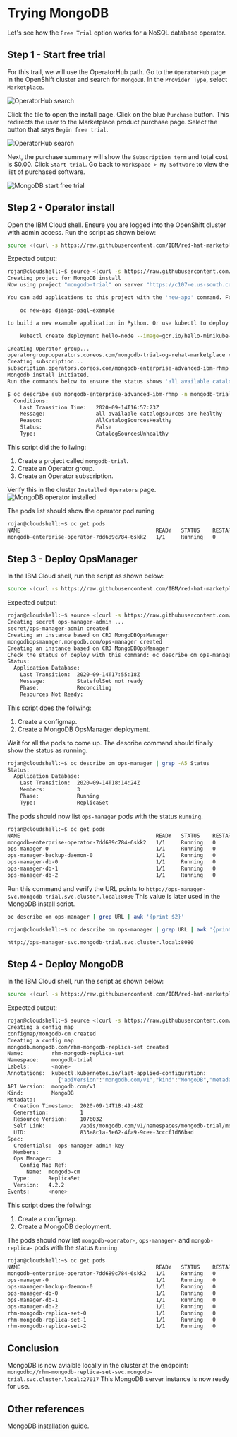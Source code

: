 # Trying MongoDB

Let's see how the `Free Trial` option works for a NoSQL database operator.

## Step 1 - Start free trial

For this trail, we will use the OperatorHub path. Go to the `OperatorHub` page in the OpenShift cluster and search for `MongoDB`. In the `Provider Type`, select `Marketplace`.

![OperatorHub search](images/rhm-operatorhub-mongodb-search.png)

Click the tile to open the install page. Click on the blue `Purchase` button. This redirects the user to the Marketplace product purchase page. Select the button that says `Begin free trial`.

![OperatorHub search](images/rhm-mongodb-begin-free-trial.png)

Next, the purchase summary will show the `Subscription term` and total cost is $0.00. Click `Start trial`. Go back to `Workspace > My Software` to view the list of purchased software.

![MongoDB start free trial](images/rhm-mongodb-start-free-trial.png)

## Step 2 - Operator install

Open the IBM Cloud shell. Ensure you are logged into the OpenShift cluster with admin access.
Run the script as shown below:

```bash
source <(curl -s https://raw.githubusercontent.com/IBM/red-hat-marketplace/master/workshop/scripts/mongodb/installMongodbOperator.sh)
```

Expected output:

```bash
rojan@cloudshell:~$ source <(curl -s https://raw.githubusercontent.com/IBM/red-hat-marketplace/master/workshop/scripts/mongodb/installMongodbOperator.sh)
Creating project for MongoDB install
Now using project "mongodb-trial" on server "https://c107-e.us-south.containers.cloud.ibm.com:31301".

You can add applications to this project with the 'new-app' command. For example, try:

    oc new-app django-psql-example

to build a new example application in Python. Or use kubectl to deploy a simple Kubernetes application:

    kubectl create deployment hello-node --image=gcr.io/hello-minikube-zero-install/hello-node

Creating Operator group...
operatorgroup.operators.coreos.com/mongodb-trial-og-rehat-marketplace created
Creating subscription...
subscription.operators.coreos.com/mongodb-enterprise-advanced-ibm-rhmp created
Mongodb install initiated.
Run the commands below to ensure the status shows 'all available catalogsources are healthy'.

$ oc describe sub mongodb-enterprise-advanced-ibm-rhmp -n mongodb-trial | grep -A5 Conditions
  Conditions:
    Last Transition Time:   2020-09-14T16:57:23Z
    Message:                all available catalogsources are healthy
    Reason:                 AllCatalogSourcesHealthy
    Status:                 False
    Type:                   CatalogSourcesUnhealthy
```

This script did the follwing:

1. Create a project called `mongodb-trial`.
2. Create an Operator group.
3. Create an Operator subscription.

Verify this in the cluster `Installed Operators` page.
![MongoDB operator installed](images/rhm-mongodb-operator-installed.png)

The pods list should show the operator pod runing

```bash
rojan@cloudshell:~$ oc get pods
NAME                                           READY   STATUS    RESTARTS   AGE
mongodb-enterprise-operator-7dd689c784-6skk2   1/1     Running   0          33m
```

## Step 3 - Deploy OpsManager

In the IBM Cloud shell, run the script as shown below:

```bash
source <(curl -s https://raw.githubusercontent.com/IBM/red-hat-marketplace/master/workshop/scripts/mongodb/installMongodbOperator.sh)
```

Expected output:

```bash
rojan@cloudshell:~$ source <(curl -s https://raw.githubusercontent.com/IBM/red-hat-marketplace/master/workshop/scripts/mongodb/installMongodbOpsManager.sh)
Creating secret ops-manager-admin ...
secret/ops-manager-admin created
Creating an instance based on CRD MongoDBOpsManager
mongodbopsmanager.mongodb.com/ops-manager created
Creating an instance based on CRD MongoDBOpsManager
Check the status of deploy with this command: oc describe om ops-manager | grep -A5 Status
Status:
  Application Database:
    Last Transition:  2020-09-14T17:55:18Z
    Message:          StatefulSet not ready
    Phase:            Reconciling
    Resources Not Ready:
```

This script does the follwing:

1. Create a configmap.
2. Create a MongoDB OpsManager deployment.

Wait for all the pods to come up. The describe command should finally show the status as running.

```bash
rojan@cloudshell:~$ oc describe om ops-manager | grep -A5 Status
Status:
  Application Database:
    Last Transition:  2020-09-14T18:14:24Z
    Members:          3
    Phase:            Running
    Type:             ReplicaSet
```

The pods should now list `ops-manager` pods with the status `Running`.

```bash
rojan@cloudshell:~$ oc get pods
NAME                                           READY   STATUS    RESTARTS   AGE
mongodb-enterprise-operator-7dd689c784-6skk2   1/1     Running   0          82m
ops-manager-0                                  1/1     Running   0          19m
ops-manager-backup-daemon-0                    1/1     Running   0          8m10s
ops-manager-db-0                               1/1     Running   0          9m2s
ops-manager-db-1                               1/1     Running   0          10m
ops-manager-db-2                               1/1     Running   0          10m
```

Run this command and verify the URL points to `http://ops-manager-svc.mongodb-trial.svc.cluster.local:8080`
This value is later used in the MongoDB install script.

```bash
oc describe om ops-manager | grep URL | awk '{print $2}'
```

```bash
rojan@cloudshell:~$ oc describe om ops-manager | grep URL | awk '{print $2}'

http://ops-manager-svc.mongodb-trial.svc.cluster.local:8080
```

## Step 4 - Deploy MongoDB

In the IBM Cloud shell, run the script as shown below:

```bash
source <(curl -s https://raw.githubusercontent.com/IBM/red-hat-marketplace/master/workshop/scripts/mongodb/installMongodb.sh)
```

Expected output:

```bash
rojan@cloudshell:~$ source <(curl -s https://raw.githubusercontent.com/IBM/red-hat-marketplace/master/workshop/scripts/mongodb/installMongodb.sh)
Creating a config map
configmap/mongodb-cm created
Creating a config map
mongodb.mongodb.com/rhm-mongodb-replica-set created
Name:         rhm-mongodb-replica-set
Namespace:    mongodb-trial
Labels:       <none>
Annotations:  kubectl.kubernetes.io/last-applied-configuration:
                {"apiVersion":"mongodb.com/v1","kind":"MongoDB","metadata":{"annotations":{},"name":"rhm-mongodb-replica-set","namespace":"mongodb-trial"}...
API Version:  mongodb.com/v1
Kind:         MongoDB
Metadata:
  Creation Timestamp:  2020-09-14T18:49:48Z
  Generation:          1
  Resource Version:    1076032
  Self Link:           /apis/mongodb.com/v1/namespaces/mongodb-trial/mongodb/rhm-mongodb-replica-set
  UID:                 833e8c1a-5e62-4fa9-9cee-3cccf1d66bad
Spec:
  Credentials:  ops-manager-admin-key
  Members:      3
  Ops Manager:
    Config Map Ref:
      Name:  mongodb-cm
  Type:      ReplicaSet
  Version:   4.2.2
Events:      <none>
```

This script does the follwing:

1. Create a configmap.
2. Create a MongoDB deployment.

The pods should now list `mongodb-operator-`, `ops-manager-` and `mongob-replica-` pods with the status `Running`.

```bash
rojan@cloudshell:~$ oc get pods
NAME                                           READY   STATUS    RESTARTS   AGE
mongodb-enterprise-operator-7dd689c784-6skk2   1/1     Running   0          118m
ops-manager-0                                  1/1     Running   0          54m
ops-manager-backup-daemon-0                    1/1     Running   0          43m
ops-manager-db-0                               1/1     Running   0          44m
ops-manager-db-1                               1/1     Running   0          45m
ops-manager-db-2                               1/1     Running   0          46m
rhm-mongodb-replica-set-0                      1/1     Running   0          5m50s
rhm-mongodb-replica-set-1                      1/1     Running   0          4m
rhm-mongodb-replica-set-2                      1/1     Running   0          2m20s
```

## Conclusion

MongoDB is now avialble locally in the cluster at the endpoint:
`mongodb://rhm-mongodb-replica-set-svc.mongodb-trial.svc.cluster.local:27017`
This MongoDB server instance is now ready for use.

## Other references

MongoDB [installation](https://github.com/mongodb/mongodb-enterprise-kubernetes/blob/master/docs/openshift-marketplace.md) guide.
